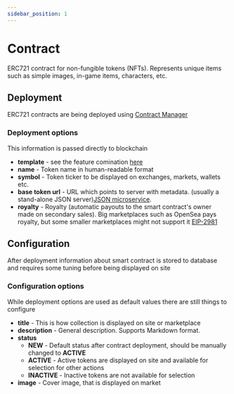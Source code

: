 ```yaml
---
sidebar_position: 1
---
```


# Contract

ERC721 contract for non-fungible tokens (NFTs). Represents unique items such as simple images, in-game items, characters, etc.

## Deployment

ERC721 contracts are being deployed using [Contract Manager](/docs/admin-panel/miscellaneous/contract-manager/)

### Deployment options

This information is passed directly to blockchain

- **template** - see the feature comination [here](/docs/admin-panel/hierarchy/ERC721/features/)
- **name** - Token name in human-readable format
- **symbol** - Token ticker  to be displayed on exchanges, markets, wallets etc.
- **base token url** - URL which points to server with metadata. (usually a stand-alone JSON server)[JSON microservice](/api/category/json-microservice/).
- **royalty** - Royalty (automatic payouts to the smart contract's owner made on secondary sales). Big marketplaces such as OpenSea pays royalty, but some smaller marketplaces might not support it [EIP-2981](https://eips.ethereum.org/EIPS/eip-2981)

## Configuration

After deployment information about smart contract is stored to database and requires some tuning before being displayed on site

### Configuration options

While deployment options are used as default values there are still things to configure

- **title** - This is how collection is displayed on site or marketplace
- **description** - General description. Supports Markdown format.
- **status**
  - **NEW** - Default status after contract deployment, should be manually changed to **ACTIVE**
  - **ACTIVE** - Active tokens are displayed on site and available for selection for other actions
  - **INACTIVE** - Inactive tokens are not available for selection
- **image** - Cover image, that is displayed on market
